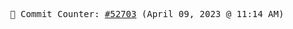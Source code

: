 <p align="center">
    <samp>
        📮 Commit Counter: <a href="https://github.com/Javascript-void0/Javascript-void0/commits/main">#52703</a> (April 09, 2023 @ 11:14 AM)
    </samp>
</p>